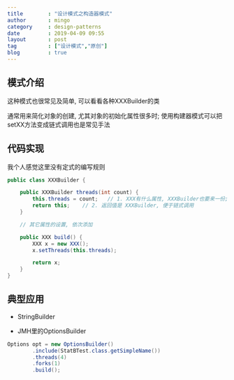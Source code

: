 ```yaml
---
title        : "设计模式之构造器模式"
author       : mingo
category     : design-patterns
date         : 2019-04-09 09:55
layout       : post
tag          : ["设计模式","原创"]
blog         : true
---
```


## 模式介绍

这种模式也很常见及简单, 可以看看各种XXXBuilder的类

通常用来简化对象的创建, 尤其对象的初始化属性很多时; 
使用构建器模式可以把setXX方法变成链式调用也是常见手法

## 代码实现

我个人感觉这里没有定式的编写规则

```java
public class XXXBuilder {

    public XXXBuilder threads(int count) { 
        this.threads = count;   // 1. XXX有什么属性, XXXBuilder也要来一份; 这个方法也来一份
        return this;    // 2. 返回值是 XXXBuilder, 便于链式调用
    }

    // 其它属性的设置, 依次添加

    public XXX build() {
        XXX x = new XXX();
        x.setThreads(this.threads);

        return x;
    }
}
```

## 典型应用

- StringBuilder

- JMH里的OptionsBuilder

```java
Options opt = new OptionsBuilder()
        .include(StatBTest.class.getSimpleName())
        .threads(4)
        .forks(1)
        .build();
```

